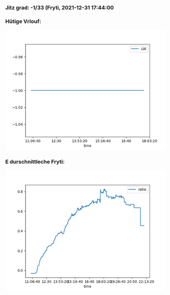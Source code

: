### Jitz grad: -1/33 (Fryti, 2021-12-31 17:44:00

### Hütige Vrlouf:
![Graph](Today.png)

### E durschnittleche Fryti:
![Graph](Fryti.png)